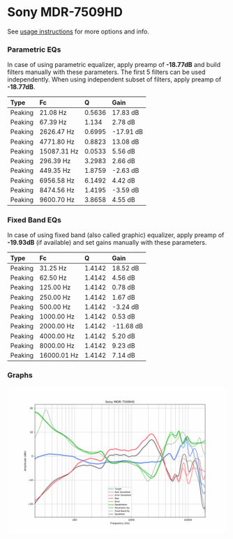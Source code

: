 # Sony MDR-7509HD
See [usage instructions](https://github.com/jaakkopasanen/AutoEq#usage) for more options and info.

### Parametric EQs
In case of using parametric equalizer, apply preamp of **-18.77dB** and build filters manually
with these parameters. The first 5 filters can be used independently.
When using independent subset of filters, apply preamp of **-18.77dB**.

| Type    | Fc          |      Q | Gain      |
|:--------|:------------|:-------|:----------|
| Peaking | 21.08 Hz    | 0.5636 | 17.83 dB  |
| Peaking | 67.39 Hz    | 1.134  | 2.78 dB   |
| Peaking | 2626.47 Hz  | 0.6995 | -17.91 dB |
| Peaking | 4771.80 Hz  | 0.8823 | 13.08 dB  |
| Peaking | 15087.31 Hz | 0.0533 | 5.56 dB   |
| Peaking | 296.39 Hz   | 3.2983 | 2.66 dB   |
| Peaking | 449.35 Hz   | 1.8759 | -2.63 dB  |
| Peaking | 6956.58 Hz  | 6.1492 | 4.42 dB   |
| Peaking | 8474.56 Hz  | 1.4195 | -3.59 dB  |
| Peaking | 9600.70 Hz  | 3.8658 | 4.55 dB   |

### Fixed Band EQs
In case of using fixed band (also called graphic) equalizer, apply preamp of **-19.93dB**
(if available) and set gains manually with these parameters.

| Type    | Fc          |      Q | Gain      |
|:--------|:------------|:-------|:----------|
| Peaking | 31.25 Hz    | 1.4142 | 18.52 dB  |
| Peaking | 62.50 Hz    | 1.4142 | 4.56 dB   |
| Peaking | 125.00 Hz   | 1.4142 | 0.78 dB   |
| Peaking | 250.00 Hz   | 1.4142 | 1.67 dB   |
| Peaking | 500.00 Hz   | 1.4142 | -3.24 dB  |
| Peaking | 1000.00 Hz  | 1.4142 | 0.53 dB   |
| Peaking | 2000.00 Hz  | 1.4142 | -11.68 dB |
| Peaking | 4000.00 Hz  | 1.4142 | 5.20 dB   |
| Peaking | 8000.00 Hz  | 1.4142 | 9.23 dB   |
| Peaking | 16000.01 Hz | 1.4142 | 7.14 dB   |

### Graphs
![](./Sony%20MDR-7509HD.png)